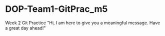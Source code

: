 # DOP-Team1-GitPrac_m5
Week 2 Git Practice
"Hi, I am here to give you a meaningful message. Have a great day ahead!"
